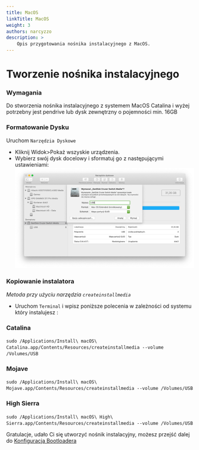 ```yaml
---
title: MacOS
linkTitle: MacOS
weight: 3
authors: narcyzzo
description: >
    Opis przygotowania nośnika instalacyjnego z MacOS.
---
```


# Tworzenie nośnika instalacyjnego

### Wymagania 

Do stworzenia nośnika instalacyjnego z systemem MacOS Catalina i wyżej potrzebny jest pendrive lub dysk zewnętrzny o pojemności min. 16GB 

### Formatowanie Dysku

Uruchom `Narzędzia Dyskowe` 

* Kliknij Widok>Pokaż wszyskie urządzenia.
* Wybierz swój dysk docelowy i sformatuj go z następującymi ustawieniami:
![alt](diskutility.png)

### Kopiowanie instalatora
*Metoda przy użyciu narzędzia `createinstallmedia`*
 
 * Uruchom `Terminal` i wpisz poniższe polecenia w zależności od systemu który instalujesz :
 
### Catalina
`sudo /Applications/Install\ macOS\ Catalina.app/Contents/Resources/createinstallmedia --volume /Volumes/USB`

### Mojave 
`sudo /Applications/Install\ macOS\ Mojave.app/Contents/Resources/createinstallmedia --volume /Volumes/USB`

### High Sierra
`sudo /Applications/Install\ macOS\ High\ Sierra.app/Contents/Resources/createinstallmedia --volume /Volumes/USB`

Gratulacje, udało Ci się utworzyć nośnik instalacyjny, możesz przejść dalej do [Konfiguracja Bootloadera](/hackintoshpolska-docs/content/pl/docs/bootloader/_index.md)

